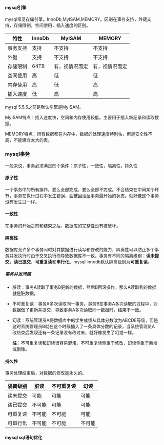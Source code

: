 ####  mysql引擎

mysql常见存储引擎，InnoDb,MyISAM,MEMORY。区别在事务支持，外键支持，存储限制，空间使用，插入速度的区别。

| 特性     | InnoDb | MyISAM         | MEMORY         |
| -------- | ------ | -------------- | -------------- |
| 事务支持 | 支持   | 不支持         | 不支持         |
| 外键     | 支持   | 不支持         | 不支持         |
| 存储限制 | 64TB   | 有，视情况而定 | 有，视情况而定 |
| 空间使用 | 高     | 低             | 低             |
| 内存使用 | 高     | 低             | 高             |
| 插入速度 | 低     | 高             | 高             |

mysql 5.5.5之前是默认引擎是MyISAM。

MyISAM特点：插入速度快，空间和内存使用较低。主要用于插入新纪录和读取数据。

MEMORY特点：所有数据都在内存中，数据的处理速度特别快，但是安全性不高，不能建立太大的表。

### mysql事务

一般来说，事务必须满足四个条件：原子性，一致性，隔离性，持久性

#### 原子性

一个事务中的所有操作，要么全部完成，要么全部不完成。不会结束在中间某个环节，事务在执行过程中发生错误，会被回滚至事务最开始的状态，就好像这个事务没有发生过一样。

#### 一致性

在事务的开始之前和结束之后，数据库的完整性没有被破坏。

#### 隔离性

数据库允许多个事务同时对其数据进行读写和修改的能力，隔离性可以防止多个事务并发执行时由于交叉执行而导致数据库不一致。事务有不同的隔离级别：**读未提交**，**读已提交**，**可重复读**和**串行化**。mysql innodb默认隔离级别为**可重复读**。

##### 事务并发问题

- 脏读：事务A读取了事务B更新的数据，然后B回滚操作，那么A读取到的数据就是脏数据。

- 不可重复读：事务A多次读取同一事务，事务B在事务A多次读取的过程中，对数据做了更新并提交，导致事务A多次读取同一数据时，结果不一致。

- 幻读：系统管理员A将数据库中的学生成绩从具体分数改为ABCDE等级，但是这时系统管理员B就在这个时候插入了一条具体分数的记录，当系统管理员A改结束后发现还有一条记录没有改过来，就好像发生了幻觉一样。

  **注**：不可重复读和幻读很容易混淆，不可重复读侧重于修改，幻读侧重于新增或删除。

#### 持久性

事务处理结束后，对数据的修改是永久的。

| 隔离级别 | **脏读** | **不可重复读** | **幻读** |
| -------- | -------- | -------------- | -------- |
| 读未提交 | 可能     | 可能           | 可能     |
| 读已提交 | 不可能   | 可能           | 可能     |
| 可重复读 | 不可能   | 不可能         | 可能     |
| 可串行化 | 不可能   | 不可能         | 不可能   |

#### mysql sql语句优化


